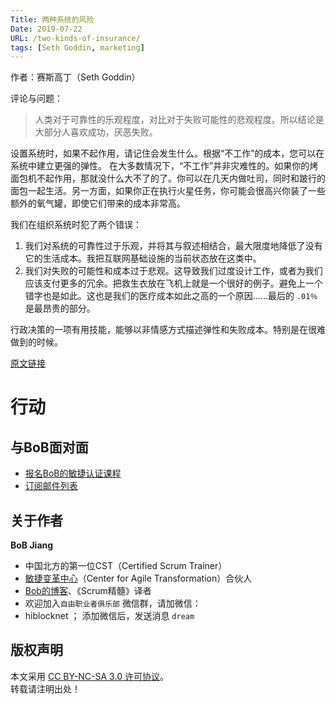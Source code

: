 ```yaml
---
Title: 两种系统的风险
Date: 2019-07-22
URL: /two-kinds-of-insurance/
tags: [Seth Goddin, marketing]
---
```


作者：赛斯高丁（Seth Goddin）

评论与问题：
> 人类对于可靠性的乐观程度，对比对于失败可能性的悲观程度。所以结论是大部分人喜欢成功，厌恶失败。

设置系统时，如果不起作用，请记住会发生什么。根据“不工作”的成本，您可以在系统中建立更强的弹性。
在大多数情况下，“不工作”并非灾难性的。如果你的烤面包机不起作用，那就没什么大不了的了。你可以在几天内做吐司，同时和跛行的面包一起生活。另一方面，如果你正在执行火星任务，你可能会很高兴你装了一些额外的氧气罐，即使它们带来的成本非常高。

我们在组织系统时犯了两个错误：
1. 我们对系统的可靠性过于乐观，并将其与叙述相结合，最大限度地降低了没有它的生活成本。我把互联网基础设施的当前状态放在这类中。
2. 我们对失败的可能性和成本过于悲观。这导致我们过度设计工作，或者为我们应该支付更多的冗余。把救生衣放在飞机上就是一个很好的例子。避免上一个错字也是如此。这也是我们的医疗成本如此之高的一个原因......最后的 `.01％` 是最昂贵的部分。

行政决策的一项有用技能，能够以非情感方式描述弹性和失败成本。特别是在很难做到的时候。

[原文链接](https://seths.blog/2019/07/two-kinds-of-insurance/)

# 行动

## 与BoB面对面
- [报名BoB的敏捷认证课程](https://appmopev1px9533.h5.xiaoeknow.com/homepage)
- [订阅邮件列表](https://tinyletter.com/bobjiang)

## 关于作者
**BoB Jiang**

- 中国北方的第一位CST（Certified Scrum Trainer）  
- [敏捷变革中心](https://www.c4at.cn/)（Center for Agile Transformation）合伙人  
- [Bob的博客](https://www.bobjiang.com)、《Scrum精髓》译者
- 欢迎加入`自由职业者俱乐部` 微信群，请加微信：
- hiblocknet  ； 添加微信后，发送消息 `dream`

## 版权声明

本文采用 [CC BY-NC-SA 3.0 许可协议](https://creativecommons.org/licenses/by-nc-sa/3.0/deed.zh)。  
转载请注明出处！

